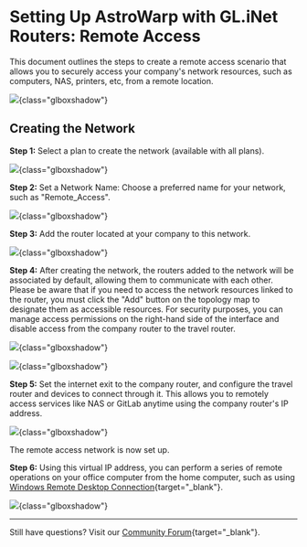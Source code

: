 # Setting Up AstroWarp with GL.iNet Routers: Remote Access

This document outlines the steps to create a remote access scenario that allows you to securely access your company's network resources, such as computers, NAS, printers, etc, from a remote location.

![](https://static.gl-inet.com/docs/astrowarp/tutorials/remote_access/1.png){class="glboxshadow"}

## **Creating the Network**

**Step 1:** Select a plan to create the network (available with all plans).

![](https://static.gl-inet.com/docs/astrowarp/tutorials/remote_access/2.png){class="glboxshadow"}

**Step 2:** Set a Network Name: Choose a preferred name for your network, such as "Remote_Access".

![](https://static.gl-inet.com/docs/astrowarp/tutorials/remote_access/3.png){class="glboxshadow"}

**Step 3:** Add the router located at your company to this network.

![](https://static.gl-inet.com/docs/astrowarp/tutorials/remote_access/4.png){class="glboxshadow"}

**Step 4:** After creating the network, the routers added to the network will be associated by default, allowing them to communicate with each other. Please be aware that if you need to access the network resources linked to the router, you must click the "Add" button on the topology map to designate them as accessible resources. For security purposes, you can manage access permissions on the right-hand side of the interface and disable access from the company router to the travel router.

![](https://static.gl-inet.com/docs/astrowarp/tutorials/remote_access/5.png){class="glboxshadow"}

![](https://static.gl-inet.com/docs/astrowarp/tutorials/remote_access/6.png){class="glboxshadow"}

**Step 5:** Set the internet exit to the company router, and configure the travel router and devices to connect through it. This allows you to remotely access services like NAS or GitLab anytime using the company router's IP address.

![](https://static.gl-inet.com/docs/astrowarp/tutorials/remote_access/7.png){class="glboxshadow"}

The remote access network is now set up.

**Step 6:** Using this virtual IP address, you can perform a series of remote operations on your office computer from the home computer, such as using [Windows Remote Desktop Connection](https://support.microsoft.com/en-us/windows/how-to-use-remote-desktop-5fe128d5-8fb1-7a23-3b8a-41e636865e8c#ID0EDD=Windows_10){target="_blank"}.

![](https://static.gl-inet.com/docs/astrowarp/tutorials/remote_access/8.png){class="glboxshadow"}

___

Still have questions? Visit our [Community Forum](https://forum.gl-inet.com){target="_blank"}.